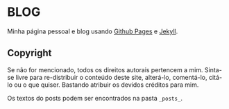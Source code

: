 BLOG
====

Minha página pessoal e blog usando [Github Pages](http://pages.github.com) e [Jekyll](http://jekyllrb.com).

Copyright
---------

Se não for mencionado, todos os direitos autorais pertencem a mim. Sinta-se livre para re-distribuir o conteúdo deste site, alterá-lo, comentá-lo, citá-lo ou o que quiser. Bastando atribuir os devidos créditos para mim.

Os textos do posts podem ser encontrados na pasta `_posts_`.
